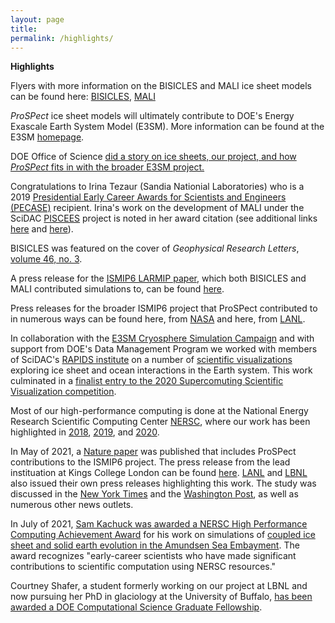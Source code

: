 ```yaml
---
layout: page
title: 
permalink: /highlights/
---
```


**Highlights**

Flyers with more information on the BISICLES and MALI ice sheet models can be found here: [BISICLES](https://e3sm.org/wp-content/uploads/2018/08/ResearchHighlight_BISICLES.pdf), [MALI](https://climatemodeling.science.energy.gov/sites/default/files/technical-highlights/TechnicalHighlight_MALI.pdf)

*ProSPect* ice sheet models will ultimately contribute to DOE's Energy Exascale Earth System Model (E3SM). More information can be found at the E3SM [homepage](https://e3sm.org/).

DOE Office of Science [did a story on ice sheets, our project, and how *ProSPect* fits in with the broader E3SM project.](https://www.energy.gov/science/articles/simulating-ice-bottom-world-modeling-antarctic-ice-sheets) 

Congratulations to Irina Tezaur (Sandia Nationial Laboratories) who is a 2019 [Presidential Early Career Awards for Scientists and Engineers (PECASE)](https://www.energy.gov/nnsa/articles/11-nnsa-employees-receive-highest-honor-early-career-scientists-and-engineers?fbclid=IwAR1gVTwdoJhEG5MD9bbjvT3KRN6qVVQtL5HSrQr8ds6-wfLH4n5_CHIyzew) recipient. Irina's work on the development of MALI under the SciDAC [PISCEES](https://climatemodeling.science.energy.gov/projects/predicting-ice-sheet-and-climate-evolution-extreme-scales-piscees) project is noted in her award citation (see additional links [here](https://www.sandia.gov/~ikalash/_assets/Communicator.html) and [here](https://www.energy.gov/articles/secretary-perry-congratulates-recipients-presidential-early-career-award-scientists-and)).   

BISICLES was featured on the cover of *Geophysical Research Letters*, [volume 46, no. 3](https://agupubs.onlinelibrary.wiley.com/doi/pdf/10.1002/grl.57643).

A press release for the [ISMIP6 LARMIP paper](https://www.earth-syst-dynam.net/11/35/2020/esd-11-35-2020.pdf), which both BISICLES and MALI contributed simulations to, can be found [here](https://www.egu.eu/news/605/the-antarctica-factor-model-uncertainties-reveal-upcoming-sea-level-risk/).  

Press releases for the broader ISMIP6 project that ProSPect contributed to in numerous ways can be found here, from [NASA](https://www.nasa.gov/feature/goddard/2020/emissions-could-add-15-inches-to-2100-sea-level-rise-nasa-led-study-finds) and here, from [LANL](https://int.lanl.gov/news/news_stories/2020/september/0921-ice-sheets.shtml).  

In collaboration with the [E3SM Cryosphere Simulation Campaign](https://e3sm.org/research/cryosphere-ocean/) and with support from DOE's Data Management Program we worked with members of SciDAC's [RAPIDS institute](https://rapids.lbl.gov/) on a number of [scientific visualizations](https://e3sm.org/scientific-visualization-of-e3sms-cryosphere-campaign-simulations/) exploring ice sheet and ocean interactions in the Earth system. This work culminated in a [finalist entry to the 2020 Supercomuting Scientific Visualization competition](https://youtu.be/Wt0TvNjYsOs).  

Most of our high-performance computing is done at the National Energy Research Scientific Computing Center [NERSC](https://www.nersc.gov/about/), where our work has been highlighted in [2018](https://www.nersc.gov/assets/Science-Highlights-Presentations/NERSC-Highlights-2018-3-FINAL.pdf), [2019](https://www.nersc.gov/assets/Science-Highlights-Presentations/NERSC-Science-Highlights-R20191016.pdf), and [2020](https://www.nersc.gov/science/science-highlights-presentations/).

In May of 2021, a [Nature paper](https://www.nature.com/articles/s41586-021-03302-y) was published that includes ProSPect contributions to the ISMIP6 project. The press release from the lead instituation at Kings College London can be found [here](https://www.kcl.ac.uk/news/limit-global-warming-to-1.50c-and-halve-the-land-ice-contribution-to-sea-level-this-century). [LANL](https://www.lanl.gov/discover/news-release-archive/2021/May/0505-antarctica-sea-level.shtml) and [LBNL](https://www.nersc.gov/news-publications/nersc-news/science-news/2021/limit-global-warming-to-1-5c-and-halve-the-land-ice-contribution-to-sea-level-this-century) also issued their own press releases highlighting this work. The study was discussed in the [New York Times](https://www.nytimes.com/2021/05/05/climate/climate-change-sea-level-rise.html) and the [Washington Post](https://www.washingtonpost.com/climate-environment/2021/05/05/uncertainty-is-not-our-friend-scientists-are-still-struggling-understand-sea-level-risks-posed-by-antarctica/), as well as numerous other news outlets.  

In July of 2021, [Sam Kachuck was awarded a NERSC High Performance Computing Achievement Award](https://www.nersc.gov/news-publications/nersc-news/nersc-center-news/2021/nersc-honors-eight-early-career-scientists-with-hpc-achievement-awards/) for his work on simulations of [coupled ice sheet and solid earth evolution in the Amundsen Sea Embayment](https://agupubs.onlinelibrary.wiley.com/doi/full/10.1029/2019GL086446). The award recognizes "early-career scientists who have made significant contributions to scientific computation using NERSC resources."

Courtney Shafer, a student formerly working on our project at LBNL and now pursuing her PhD in glaciology at the University of Buffalo, [has been awarded a DOE Computational Science Graduate Fellowship](http://www.buffalo.edu/news/releases/2021/07/017.html). 


